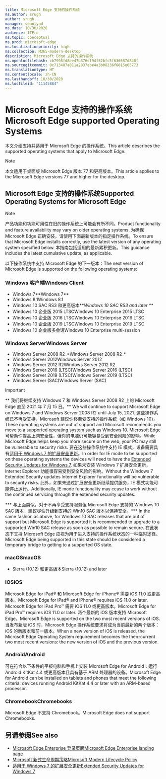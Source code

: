 ```yaml
---
title: Microsoft Edge 支持的操作系统
ms.author: srugh
author: srugh
manager: seanlynd
ms.date: 10/30/2020
audience: ITPro
ms.topic: conceptual
ms.prod: microsoft-edge
ms.localizationpriority: high
ms.collection: M365-modern-desktop
description: Microsoft Edge 支持的操作系统
ms.openlocfilehash: cb7998fd8ee47b376df94f52bfc5f636687d848f
ms.sourcegitcommit: 0c713487a811a2837abe4a3b08236f6815e65773
ms.translationtype: HT
ms.contentlocale: zh-CN
ms.lasthandoff: 10/30/2020
ms.locfileid: "11145884"
---
```

# <span data-ttu-id="0a217-103">Microsoft Edge 支持的操作系统</span><span class="sxs-lookup"><span data-stu-id="0a217-103">Microsoft Edge supported Operating Systems</span></span>

<span data-ttu-id="0a217-104">本文介绍支持并适用于 Microsoft Edge 的操作系统。</span><span class="sxs-lookup"><span data-stu-id="0a217-104">This article describes the supported operating systems that apply to Microsoft Edge.</span></span>

> [!NOTE]
> <span data-ttu-id="0a217-105">本文适用于桌面版 Microsoft Edge 版本 77 和更高版本。</span><span class="sxs-lookup"><span data-stu-id="0a217-105">This article applies to the Microsoft Edge versions 77 and higher for the desktop.</span></span>

## <span data-ttu-id="0a217-106">Microsoft Edge 支持的操作系统</span><span class="sxs-lookup"><span data-stu-id="0a217-106">Supported Operating Systems for Microsoft Edge</span></span>

> [!NOTE]
> <span data-ttu-id="0a217-107">产品功能和功能可用性在旧的操作系统上可能会有所不同。</span><span class="sxs-lookup"><span data-stu-id="0a217-107">Product functionality and feature availability may vary on older operating systems.</span></span> <span data-ttu-id="0a217-108">为确保 Microsoft Edge 正确安装，请使用下面最新版本的指定操作系统。</span><span class="sxs-lookup"><span data-stu-id="0a217-108">To ensure that Microsoft Edge installs correctly, use the latest version of any operating system specified below.</span></span> <span data-ttu-id="0a217-109">本指南包括适用的最新累积更新。</span><span class="sxs-lookup"><span data-stu-id="0a217-109">This guidance includes the latest cumulative update, as applicable.</span></span>

<span data-ttu-id="0a217-110">以下操作系统中支持 Microsoft Edge 的下一版本：</span><span class="sxs-lookup"><span data-stu-id="0a217-110">The next version of Microsoft Edge is supported on the following operating systems:</span></span>

### <span data-ttu-id="0a217-111">Windows 客户端</span><span class="sxs-lookup"><span data-stu-id="0a217-111">Windows Client</span></span>

- <span data-ttu-id="0a217-112">Windows 7\*\*</span><span class="sxs-lookup"><span data-stu-id="0a217-112">Windows 7\*\*</span></span>
- <span data-ttu-id="0a217-113">Windows 8.1</span><span class="sxs-lookup"><span data-stu-id="0a217-113">Windows 8.1</span></span>
- <span data-ttu-id="0a217-114">Windows 10 SAC RS3 和更高版本\*\*_</span><span class="sxs-lookup"><span data-stu-id="0a217-114">Windows 10 SAC RS3 and later \*\*_</span></span>
- <span data-ttu-id="0a217-115">Windows 10 企业版 2015 LTSC</span><span class="sxs-lookup"><span data-stu-id="0a217-115">Windows 10 Enterprise 2015 LTSC</span></span>
- <span data-ttu-id="0a217-116">Windows 10 企业版 2016 LTSC</span><span class="sxs-lookup"><span data-stu-id="0a217-116">Windows 10 Enterprise 2016 LTSC</span></span>
- <span data-ttu-id="0a217-117">Windows 10 企业版 2019 LTSC</span><span class="sxs-lookup"><span data-stu-id="0a217-117">Windows 10 Enterprise 2019 LTSC</span></span>
- <span data-ttu-id="0a217-118">Windows 10 企业版多会话</span><span class="sxs-lookup"><span data-stu-id="0a217-118">Windows 10 Enterprise multi-session</span></span>

### <span data-ttu-id="0a217-119">Windows Server</span><span class="sxs-lookup"><span data-stu-id="0a217-119">Windows Server</span></span>

- <span data-ttu-id="0a217-120">Windows Server 2008 R2_\*</span><span class="sxs-lookup"><span data-stu-id="0a217-120">Windows Server 2008 R2_\*</span></span>
- <span data-ttu-id="0a217-121">Windows Server 2012</span><span class="sxs-lookup"><span data-stu-id="0a217-121">Windows Server 2012</span></span>
- <span data-ttu-id="0a217-122">Windows Server 2012 R2</span><span class="sxs-lookup"><span data-stu-id="0a217-122">Windows Server 2012 R2</span></span>
- <span data-ttu-id="0a217-123">Windows Server 2016 (LTSC)</span><span class="sxs-lookup"><span data-stu-id="0a217-123">Windows Server 2016 (LTSC)</span></span>
- <span data-ttu-id="0a217-124">Windows Server 2019 (LTSC)</span><span class="sxs-lookup"><span data-stu-id="0a217-124">Windows Server 2019 (LTSC)</span></span>
- <span data-ttu-id="0a217-125">Windows Server (SAC)</span><span class="sxs-lookup"><span data-stu-id="0a217-125">Windows Server (SAC)</span></span>

> [!IMPORTANT]
> <span data-ttu-id="0a217-126">\*\* 我们将继续支持 Windows 7 和 Windows Server 2008 R2 上的 Microsoft Edge 直至 2021 年 7 月 15 日。</span><span class="sxs-lookup"><span data-stu-id="0a217-126">\*\* We will continue to support Microsoft Edge on Windows 7 and Windows Server 2008 R2 until July 15, 2021.</span></span> <span data-ttu-id="0a217-127">这些操作系统已不再受支持，Microsoft 建议你移至受支持的操作系统（如 Windows 10）。</span><span class="sxs-lookup"><span data-stu-id="0a217-127">These operating systems are out of support and Microsoft recommends you move to a supported operating system such as Windows 10.</span></span> <span data-ttu-id="0a217-128">Microsoft Edge 可帮助你提高上网安全性，但你的电脑仍可能容易受到安全风险的影响。</span><span class="sxs-lookup"><span data-stu-id="0a217-128">While Microsoft Edge helps keep you more secure on the web, your PC may still be vulnerable to security risks.</span></span> <span data-ttu-id="0a217-129">要在这些操作系统中支持 IE 模式，设备需要具有[适用于 Windows 7 的扩展安全更新](https://support.microsoft.com/help/4527878/faq-about-extended-security-updates-for-windows-7)。</span><span class="sxs-lookup"><span data-stu-id="0a217-129">In order for IE mode to be supported on these operating systems the devices will need to have the [Extended Security Updates for Windows 7](https://support.microsoft.com/help/4527878/faq-about-extended-security-updates-for-windows-7).</span></span> <span data-ttu-id="0a217-130">如果未安装 Windows 7 扩展安全更新，Internet Explorer 功能很容易受到安全风险的影响。</span><span class="sxs-lookup"><span data-stu-id="0a217-130">Without the Windows 7 Extended Security updates Internet Explorer functionality will be vulnerable to security risks.</span></span> <span data-ttu-id="0a217-131">此外，如果未通过扩展安全更新继续提供服务，IE 模式功能可能停止运行。</span><span class="sxs-lookup"><span data-stu-id="0a217-131">Additionally, IE mode functionality may cease to work without the continued servicing through the extended security updates.</span></span>  
>
> <span data-ttu-id="0a217-132">\*\*\* 与上面类似，对于不再享受支持服务但 Microsoft Edge 支持的 Windows 10 SAC 版本，建议尽快升级到支持的 Win10 SAC 版本以保持安全。</span><span class="sxs-lookup"><span data-stu-id="0a217-132">\*\*\* In the same fashion as above, for Windows 10 SAC releases that are out of support but Microsoft Edge is supported it is recommended to upgrade to a supported Win10 SAC release as soon as possible to remain secure.</span></span> <span data-ttu-id="0a217-133">在此状态下支持 Microsoft Edge 应视为用于进入支持的操作系统状态的一种临时途径。</span><span class="sxs-lookup"><span data-stu-id="0a217-133">Microsoft Edge being supported in this state should be considered a temporary bridge to getting to a supported OS state.</span></span>

### <span data-ttu-id="0a217-134">macOS</span><span class="sxs-lookup"><span data-stu-id="0a217-134">macOS</span></span>

- <span data-ttu-id="0a217-135">Sierra (10.12) 和更高版本</span><span class="sxs-lookup"><span data-stu-id="0a217-135">Sierra (10.12) and later</span></span>

### <span data-ttu-id="0a217-136">iOS</span><span class="sxs-lookup"><span data-stu-id="0a217-136">iOS</span></span>

<span data-ttu-id="0a217-137">Microsoft Edge for iPad&reg; 和 Microsoft Edge for iPhone&reg; 需要 iOS 11.0 或更高版本。</span><span class="sxs-lookup"><span data-stu-id="0a217-137">Microsoft Edge for iPad&reg; and iPhone&reg; requires iOS 11.0 or later.</span></span> <span data-ttu-id="0a217-138">Microsoft Edge for iPad Pro&trade; 需要 iOS 11.0 或更高版本。</span><span class="sxs-lookup"><span data-stu-id="0a217-138">Microsoft Edge for iPad Pro&trade; requires iOS 11.0 or later.</span></span> <span data-ttu-id="0a217-139">两个最新的 iOS 版本支持 Microsoft Edge。</span><span class="sxs-lookup"><span data-stu-id="0a217-139">Microsoft Edge is supported on the two most recent versions of iOS.</span></span> <span data-ttu-id="0a217-140">当发布新版 iOS 时，Microsoft Edge 操作系统要求将成为当前最新的两个版本：iOS 的新版本和前一版本。</span><span class="sxs-lookup"><span data-stu-id="0a217-140">When a new version of iOS is released, the Microsoft Edge Operating System requirement becomes the then-current two most recent versions: the new version of iOS and the previous version.</span></span>

### <span data-ttu-id="0a217-141">Android</span><span class="sxs-lookup"><span data-stu-id="0a217-141">Android</span></span>

<span data-ttu-id="0a217-142">可在符合以下条件的平板电脑和手机上安装 Microsoft Edge for Android：运行 Android KitKat 4.4 或更高版本且具有基于 ARM 处理器的设备。</span><span class="sxs-lookup"><span data-stu-id="0a217-142">Microsoft Edge for Android can be installed on tablets and phones that meet the following criteria: devices running Android KitKat 4.4 or later with an ARM-based processor.</span></span>

### <span data-ttu-id="0a217-143">Chromebook</span><span class="sxs-lookup"><span data-stu-id="0a217-143">Chromebooks</span></span>

<span data-ttu-id="0a217-144">Microsoft Edge 不支持 Chromebook。</span><span class="sxs-lookup"><span data-stu-id="0a217-144">Microsoft Edge does not support Chromebooks.</span></span>

## <span data-ttu-id="0a217-145">另请参阅</span><span class="sxs-lookup"><span data-stu-id="0a217-145">See also</span></span>

- [<span data-ttu-id="0a217-146">Microsoft Edge Enterprise 登录页面</span><span class="sxs-lookup"><span data-stu-id="0a217-146">Microsoft Edge Enterprise landing page</span></span>](https://aka.ms/EdgeEnterprise)
- [<span data-ttu-id="0a217-147">Microsoft 新式生命周期策略</span><span class="sxs-lookup"><span data-stu-id="0a217-147">Microsoft Modern Lifecycle Policy</span></span>](https://support.microsoft.com/help/30881/modern-lifecycle-policy)
- [<span data-ttu-id="0a217-148">适用于 Windows 7 的扩展安全更新</span><span class="sxs-lookup"><span data-stu-id="0a217-148">Extended Security Updates for Windows 7</span></span>](https://support.microsoft.com/help/4527878/faq-about-extended-security-updates-for-windows-7)
